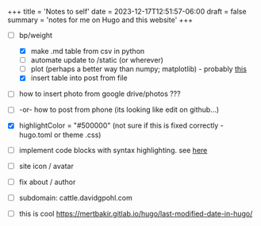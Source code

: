 +++
title = 'Notes to self'
date = 2023-12-17T12:51:57-06:00
draft = false
summary = 'notes for me on Hugo and this website'
+++


- [ ] bp/weight
  - [x] make .md table from csv in python 
  - [ ] automate update to /static (or wherever)
  - [ ] plot (perhaps a better way than numpy; matplotlib) - probably [this](https://jpanther.github.io/congo/samples/charts/)
  - [x] insert table into post from file
- [ ] how to insert photo from google drive/photos ???
- [ ]  -or- how to post from phone (its looking like edit on github...)
- [X] highlightColor = "#500000" (not sure if this is fixed correctly - hugo.toml or theme .css)
- [ ] implement code blocks with syntax highlighting. see [here](https://jpanther.github.io/congo/samples/markdown/#code-block-with-hugos-internal-highlight-shortcode)
- [ ] site icon / avatar
- [ ] fix about / author

- [ ] subdomain: cattle.davidgpohl.com
- [ ] this is cool https://mertbakir.gitlab.io/hugo/last-modified-date-in-hugo/